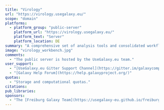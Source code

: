 ```yaml
---
title: "Virology"
url: "https://virology.usegalaxy.eu/"
scope: "domain"
platforms:
  - platform_group: "public-server"
    platform_url: "https://virology.usegalaxy.eu/"
    platform_text: "Server"
    platform_location: DE
summary: "A comprehensive set of analysis tools and consolidated workflows for virology work, including SARS-CoV-2."
image: "virology_workbench.jpg"
comments:
  - "The public server is hosted by the UseGalaxy.eu team."
user_support:
  - "[UseGalaxy.eu Gitter Support Channel](https://gitter.im/galaxycomputationalchemistry/Lobby)"
  - "[Galaxy Help Forum](https://help.galaxyproject.org/)"
quotas:
  - "Storage and computational quotas."
citations:
pub_libraries:
sponsors:
  - "The [Freiburg Galaxy Team](https://usegalaxy-eu.github.io/freiburg/) but also collectively by groups and individuals from across Europe"
---
```

